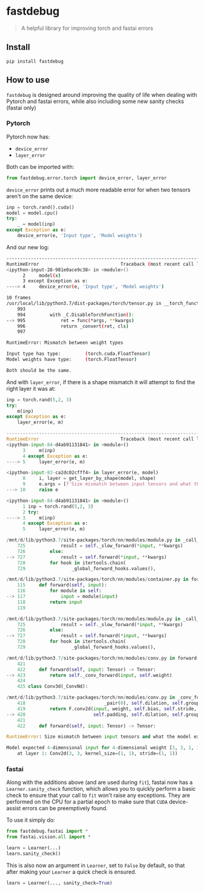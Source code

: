 
# fastdebug
> A helpful library for improving torch and fastai errors


## Install

`pip install fastdebug`

## How to use

`fastdebug` is designed around improving the quality of life when dealing with Pytorch and fastai errors, while also including some new sanity checks (fastai only)

### Pytorch

Pytorch now has:
* `device_error`
* `layer_error`

Both can be imported with:
```python
from fastdebug.error.torch import device_error, layer_error
```

`device_error` prints out a much more readable error for when two tensors aren't on the same device:

```python
inp = torch.rand().cuda()
model = model.cpu()
try:
    _ = model(inp)
except Exception as e:
    device_error(e, 'Input type', 'Model weights')
```
And our new log:
```bash
---------------------------------------------------------------------------
RuntimeError                              Traceback (most recent call last)
<ipython-input-28-981e0ace9c38> in <module>()
      2     model(x)
      3 except Exception as e:
----> 4     device_error(e, 'Input type', 'Model weights')

10 frames
/usr/local/lib/python3.7/dist-packages/torch/tensor.py in __torch_function__(cls, func, types, args, kwargs)
    993 
    994         with _C.DisableTorchFunction():
--> 995             ret = func(*args, **kwargs)
    996             return _convert(ret, cls)
    997 

RuntimeError: Mismatch between weight types

Input type has type: 		 (torch.cuda.FloatTensor)
Model weights have type: 	 (torch.FloatTensor)

Both should be the same.
```

And with `layer_error`, if there is a shape mismatch it will attempt to find the right layer it was at:
```python
inp = torch.rand(5,2, 3)
try:
    m(inp)
except Exception as e:
    layer_error(e, m)
```

```python
---------------------------------------------------------------------------
RuntimeError                              Traceback (most recent call last)
<ipython-input-84-d4ab91131841> in <module>()
      3     m(inp)
      4 except Exception as e:
----> 5     layer_error(e, m)

<ipython-input-83-ca2dc02cfff4> in layer_error(e, model)
      8     i, layer = get_layer_by_shape(model, shape)
      9     e.args = [f'Size mismatch between input tensors and what the model expects\n\n{args}\n\tat layer {i}: {layer}']
---> 10     raise e

<ipython-input-84-d4ab91131841> in <module>()
      1 inp = torch.rand(5,2, 3)
      2 try:
----> 3     m(inp)
      4 except Exception as e:
      5     layer_error(e, m)

/mnt/d/lib/python3.7/site-packages/torch/nn/modules/module.py in _call_impl(self, *input, **kwargs)
    725             result = self._slow_forward(*input, **kwargs)
    726         else:
--> 727             result = self.forward(*input, **kwargs)
    728         for hook in itertools.chain(
    729                 _global_forward_hooks.values(),

/mnt/d/lib/python3.7/site-packages/torch/nn/modules/container.py in forward(self, input)
    115     def forward(self, input):
    116         for module in self:
--> 117             input = module(input)
    118         return input
    119 

/mnt/d/lib/python3.7/site-packages/torch/nn/modules/module.py in _call_impl(self, *input, **kwargs)
    725             result = self._slow_forward(*input, **kwargs)
    726         else:
--> 727             result = self.forward(*input, **kwargs)
    728         for hook in itertools.chain(
    729                 _global_forward_hooks.values(),

/mnt/d/lib/python3.7/site-packages/torch/nn/modules/conv.py in forward(self, input)
    421 
    422     def forward(self, input: Tensor) -> Tensor:
--> 423         return self._conv_forward(input, self.weight)
    424 
    425 class Conv3d(_ConvNd):

/mnt/d/lib/python3.7/site-packages/torch/nn/modules/conv.py in _conv_forward(self, input, weight)
    418                             _pair(0), self.dilation, self.groups)
    419         return F.conv2d(input, weight, self.bias, self.stride,
--> 420                         self.padding, self.dilation, self.groups)
    421 
    422     def forward(self, input: Tensor) -> Tensor:

RuntimeError: Size mismatch between input tensors and what the model expects

Model expected 4-dimensional input for 4-dimensional weight [3, 3, 1, 1], but got 3-dimensional input of size [5, 2, 3] instead
	at layer 1: Conv2d(3, 3, kernel_size=(1, 1), stride=(1, 1))
```

### fastai

Along with the additions above (and are used during `fit`), fastai now has a `Learner.sanity_check` function, which allows you to quickly perform a basic check to ensure that your call to `fit` won't raise any exceptions. They are performed on the CPU for a partial epoch to make sure that `CUDA` device-assist errors can be preemptively found.

To use it simply do:
```python
from fastdebug.fastai import *
from fastai.vision.all import *

learn = Learner(...)
learn.sanity_check()
```

This is also now an argument in `Learner`, set to `False` by default, so that after making your `Learner` a quick check is ensured.

```python
learn = Learner(..., sanity_check=True)
```
